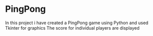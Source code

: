 # PingPong
In this project i have created a PingPong game using Python and used Tkinter for graphics
The score for individual players are displayed
